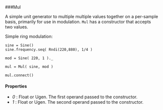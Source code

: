 ###Mul

A simple unit generator to multiple multiple values together on a per-sample basis, primarily for use in modulation. `Mul` has a constructor that accepts two values.

Simple ring modulation:
```
sine = Sine()
sine.frequency.seq( Rndi(220,880), 1/4 )

mod = Sine( 220, 1 )._

mul = Mul( sine, mod )

mul.connect()
```

#### Properties

* _0_ : Float or Ugen. The first operand passed to the constructor.
* _1_ : Float or Ugen. The second operand passed to the constructor.